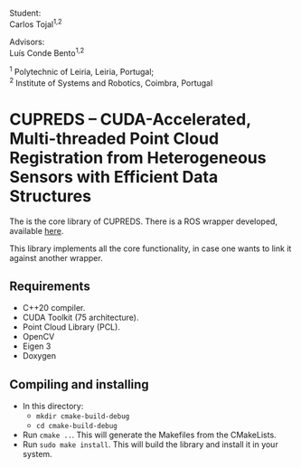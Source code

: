 Student:<br>
Carlos Tojal<sup>1,2</sup><br>

Advisors:<br>
Luís Conde Bento<sup>1,2</sup><br>

<sup>1</sup> Polytechnic of Leiria, Leiria, Portugal;<br>
<sup>2</sup> Institute of Systems and Robotics, Coimbra, Portugal 

# CUPREDS – CUDA-Accelerated, Multi-threaded Point Cloud Registration from Heterogeneous Sensors with Efficient Data Structures

The is the core library of CUPREDS. There is a ROS wrapper developed, available [here](https://github.com/ipleiria-robotics/CUPREDS_ros).

This library implements all the core functionality, in case one wants to link it against another wrapper.

## Requirements

- C++20 compiler.
- CUDA Toolkit (75 architecture).
- Point Cloud Library (PCL).
- OpenCV
- Eigen 3
- Doxygen

## Compiling and installing

- In this directory:
    - `mkdir cmake-build-debug`
    - `cd cmake-build-debug`
- Run `cmake ..`. This will generate the Makefiles from the CMakeLists.
- Run `sudo make install`. This will build the library and install it in your system.
